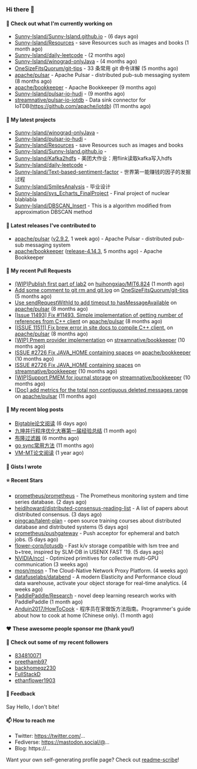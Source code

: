 ### Hi there 👋

#### 👷 Check out what I'm currently working on

- [Sunny-Island/Sunny-Island.github.io](https://github.com/Sunny-Island/Sunny-Island.github.io) -  (6 days ago)
- [Sunny-Island/Resources](https://github.com/Sunny-Island/Resources) - save Resources such as images and books (1 month ago)
- [Sunny-Island/daily-leetcode](https://github.com/Sunny-Island/daily-leetcode) -  (2 months ago)
- [Sunny-Island/winograd-onlyJava](https://github.com/Sunny-Island/winograd-onlyJava) -  (4 months ago)
- [OneSizeFitsQuorum/git-tips](https://github.com/OneSizeFitsQuorum/git-tips) - 33 条常用 git 命令详解 (5 months ago)
- [apache/pulsar](https://github.com/apache/pulsar) - Apache Pulsar - distributed pub-sub messaging system (8 months ago)
- [apache/bookkeeper](https://github.com/apache/bookkeeper) - Apache Bookkeeper (9 months ago)
- [Sunny-Island/pulsar-io-hudi](https://github.com/Sunny-Island/pulsar-io-hudi) -  (9 months ago)
- [streamnative/pulsar-io-iotdb](https://github.com/streamnative/pulsar-io-iotdb) - Data sink connector for IoTDB(https://github.com/apache/iotdb) (11 months ago)

#### 🌱 My latest projects

- [Sunny-Island/winograd-onlyJava](https://github.com/Sunny-Island/winograd-onlyJava) - 
- [Sunny-Island/pulsar-io-hudi](https://github.com/Sunny-Island/pulsar-io-hudi) - 
- [Sunny-Island/Resources](https://github.com/Sunny-Island/Resources) - save Resources such as images and books
- [Sunny-Island/Sunny-Island.github.io](https://github.com/Sunny-Island/Sunny-Island.github.io) - 
- [Sunny-Island/Kafka2hdfs](https://github.com/Sunny-Island/Kafka2hdfs) - 美团大作业：用flink读取kafka写入hdfs
- [Sunny-Island/daily-leetcode](https://github.com/Sunny-Island/daily-leetcode) - 
- [Sunny-Island/Text-based-sentiment-factor](https://github.com/Sunny-Island/Text-based-sentiment-factor) - 世界第一能赚钱的因子的发掘过程
- [Sunny-Island/SmilesAnalysis](https://github.com/Sunny-Island/SmilesAnalysis) - 毕业设计
- [Sunny-Island/sys_Echarts_FinalProject](https://github.com/Sunny-Island/sys_Echarts_FinalProject) - Final project of nuclear blablabla
- [Sunny-Island/DBSCAN_Insert](https://github.com/Sunny-Island/DBSCAN_Insert) - This is a algorithm modified from approximation DBSCAN method

#### 🔭 Latest releases I've contributed to

- [apache/pulsar](https://github.com/apache/pulsar) ([v2.9.2](https://github.com/apache/pulsar/releases/tag/v2.9.2), 1 week ago) - Apache Pulsar - distributed pub-sub messaging system
- [apache/bookkeeper](https://github.com/apache/bookkeeper) ([release-4.14.3](https://github.com/apache/bookkeeper/releases/tag/release-4.14.3), 5 months ago) - Apache Bookkeeper

#### 🔨 My recent Pull Requests

- [(WIP)Publish first part of lab2](https://github.com/huihongxiao/MIT6.824/pull/2) on [huihongxiao/MIT6.824](https://github.com/huihongxiao/MIT6.824) (1 month ago)
- [Add some comment to git rm and git log](https://github.com/OneSizeFitsQuorum/git-tips/pull/2) on [OneSizeFitsQuorum/git-tips](https://github.com/OneSizeFitsQuorum/git-tips) (5 months ago)
- [Use sendRequestWithId to add timeout to hasMessageAvailable](https://github.com/apache/pulsar/pull/11600) on [apache/pulsar](https://github.com/apache/pulsar) (8 months ago)
- [[Issue 11493] Fix #11493. Simple implementation of getting number of references from C&#43;&#43; client](https://github.com/apache/pulsar/pull/11535) on [apache/pulsar](https://github.com/apache/pulsar) (8 months ago)
- [[ISSUE 11511] Fix brew error in site docs to compile C&#43;&#43; client.](https://github.com/apache/pulsar/pull/11512) on [apache/pulsar](https://github.com/apache/pulsar) (8 months ago)
- [[WIP] Pmem provider implementation](https://github.com/streamnative/bookkeeper/pull/384) on [streamnative/bookkeeper](https://github.com/streamnative/bookkeeper) (10 months ago)
- [ISSUE #2726 Fix JAVA_HOME containing spaces](https://github.com/apache/bookkeeper/pull/2727) on [apache/bookkeeper](https://github.com/apache/bookkeeper) (10 months ago)
- [ISSUE #2726 Fix JAVA_HOME containing spaces](https://github.com/streamnative/bookkeeper/pull/373) on [streamnative/bookkeeper](https://github.com/streamnative/bookkeeper) (10 months ago)
- [[WIP]Support PMEM for journal storage](https://github.com/streamnative/bookkeeper/pull/370) on [streamnative/bookkeeper](https://github.com/streamnative/bookkeeper) (10 months ago)
- [[Doc] add metrics for the total non contiguous deleted messages range](https://github.com/apache/pulsar/pull/10663) on [apache/pulsar](https://github.com/apache/pulsar) (11 months ago)

#### 📜 My recent blog posts

- [Bigtable论文阅读](https://zhaojiabei.ink/2022/04/10/BigTable%E8%AE%BA%E6%96%87%E9%98%85%E8%AF%BB/) (6 days ago)
- [九坤并行程序优化大赛第一届经验总结](https://zhaojiabei.ink/2022/02/21/%E4%B9%9D%E5%9D%A4%E5%B9%B6%E8%A1%8C%E7%A8%8B%E5%BA%8F%E4%BC%98%E5%8C%96%E5%A4%A7%E8%B5%9B%E7%AC%AC%E4%B8%80%E5%B1%8A%E7%BB%8F%E9%AA%8C%E6%80%BB%E7%BB%93/) (1 month ago)
- [布隆过滤器](https://zhaojiabei.ink/2021/10/18/%E5%B8%83%E9%9A%86%E8%BF%87%E6%BB%A4%E5%99%A8/) (6 months ago)
- [go sync常用方法](https://zhaojiabei.ink/2021/04/24/go-sync%E5%B8%B8%E7%94%A8%E6%96%B9%E6%B3%95/) (11 months ago)
- [VM-MT论文阅读](https://zhaojiabei.ink/2021/04/20/VM-MT%E8%AE%BA%E6%96%87%E9%98%85%E8%AF%BB/) (1 year ago)

#### 📓 Gists I wrote


#### ⭐ Recent Stars

- [prometheus/prometheus](https://github.com/prometheus/prometheus) - The Prometheus monitoring system and time series database. (2 days ago)
- [heidihoward/distributed-consensus-reading-list](https://github.com/heidihoward/distributed-consensus-reading-list) - A list of papers about distributed consensus. (3 days ago)
- [pingcap/talent-plan](https://github.com/pingcap/talent-plan) - open source training courses about distributed database and distributed systems (5 days ago)
- [prometheus/pushgateway](https://github.com/prometheus/pushgateway) - Push acceptor for ephemeral and batch jobs. (5 days ago)
- [flower-corp/lotusdb](https://github.com/flower-corp/lotusdb) - Fast k/v storage compatible with lsm tree and b&#43;tree, inspired by SLM-DB in USENIX FAST ’19. (5 days ago)
- [NVIDIA/nccl](https://github.com/NVIDIA/nccl) - Optimized primitives for collective multi-GPU communication (3 weeks ago)
- [mosn/mosn](https://github.com/mosn/mosn) - The Cloud-Native Network Proxy Platform. (4 weeks ago)
- [datafuselabs/databend](https://github.com/datafuselabs/databend) - A modern Elasticity and Performance cloud data warehouse, activate your object storage for real-time analytics. (4 weeks ago)
- [PaddlePaddle/Research](https://github.com/PaddlePaddle/Research) - novel deep learning research works with PaddlePaddle (1 month ago)
- [Anduin2017/HowToCook](https://github.com/Anduin2017/HowToCook) - 程序员在家做饭方法指南。Programmer&#39;s guide about how to cook at home (Chinese only). (1 month ago)

#### ❤️ These awesome people sponsor me (thank you!)


#### 👯 Check out some of my recent followers

- [834810071](https://github.com/834810071)
- [preethamb97](https://github.com/preethamb97)
- [backhomeqz230](https://github.com/backhomeqz230)
- [FullStackD](https://github.com/FullStackD)
- [ethanflower1903](https://github.com/ethanflower1903)

#### 💬 Feedback

Say Hello, I don't bite!

#### 📫 How to reach me

- Twitter: https://twitter.com/...
- Fediverse: https://mastodon.social/@...
- Blog: https://...

Want your own self-generating profile page? Check out [readme-scribe](https://github.com/muesli/readme-scribe)!
